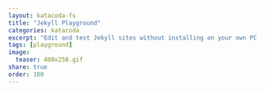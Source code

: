 ```yaml
---
layout: katacoda-fs
title: "Jekyll Playground"
categories: katacoda
excerpt: "Edit and test Jekyll sites without installing on your own PC with this playground"
tags: [playground]
image:
  teaser: 400x250.gif
share: true
order: 100
---
```


<script src="//katacoda.com/embed.js"></script>
<div id="katacoda-scenario-1"
    data-katacoda-id="dxc-playgrounds/courses/playgrounds/jekyll"
    data-katacoda-ctatext="Continue Katacoda DXC playgrounds"
    data-katacoda-ctaurl=""
    data-katacoda-color="004d7f"
    style="height: calc(100vh); width: (100% - 68px); padding-top: 55px;"></div>
<br>
